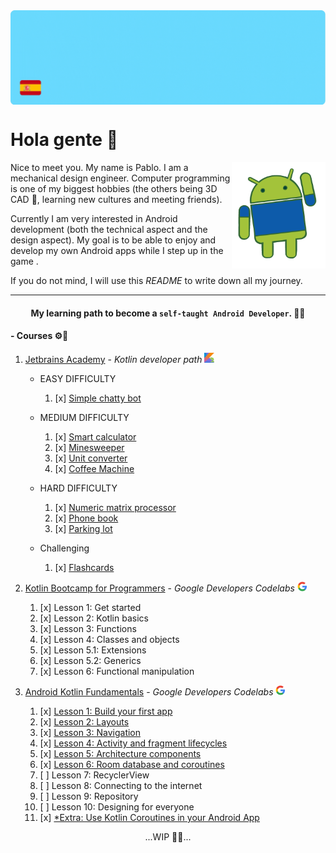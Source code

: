 <img align="center" alt="GIF" src="https://github.com/pablohema/pablohema/blob/main/assets/BannerREADME.gif" />


# Hola gente 👋
<img align="right" width="150" height="170" src="assets/AndroidHello.gif">
Nice to meet you. My name is Pablo. I am a mechanical design engineer. Computer programming is one of my biggest hobbies (the others being 3D CAD 📐, learning new cultures and meeting friends).

Currently I am very interested in Android development (both the technical aspect and the design aspect). My goal is to be able to enjoy and develop my own Android apps while I step up in the game . 

If you do not mind, I will use this *README* to write down all my journey.
 
---

#### <div align="center"> My learning path to become a `self-taught Android Developer`. 👨‍🎓 </div>

#### - Courses ⚙️📲
1. [Jetbrains Academy](https://hyperskill.org/tracks/3) - _Kotlin developer path_ <img src="assets/kotlinEmoji.svg" data-canonical-src="assets/kotlinEmoji.svg" width="16" height="16" />

   * EASY DIFFICULTY
        1. [x] [Simple chatty bot](https://github.com/pablohema/pablohema/tree/main/JetBrainsAcademy/SimpleChattyBot)

   * MEDIUM DIFFICULTY
        1. [x] [Smart calculator](https://github.com/pablohema/pablohema/tree/main/JetBrainsAcademy/SmartCalculator)
        2. [x] [Minesweeper](https://github.com/pablohema/pablohema/tree/main/JetBrainsAcademy/Minesweeper)
        3. [x] [Unit converter](https://github.com/pablohema/pablohema/tree/main/JetBrainsAcademy/UnitConverter)
        4. [x] [Coffee Machine](https://github.com/pablohema/pablohema/tree/main/JetBrainsAcademy/CoffeeMachine) 

   * HARD DIFFICULTY
        1. [x] [Numeric matrix processor](https://github.com/pablohema/pablohema/tree/main/JetBrainsAcademy/NumericMatrixProcessor)
        2. [x] [Phone book](https://github.com/pablohema/pablohema/tree/main/JetBrainsAcademy/PhoneBook)
        3. [x] [Parking lot](https://github.com/pablohema/pablohema/tree/main/JetBrainsAcademy/ParkingLot)

   * Challenging
        1. [x] [Flashcards](https://github.com/pablohema/pablohema/tree/main/JetBrainsAcademy/Flashcards)

2. [Kotlin Bootcamp for Programmers](https://developer.android.com/courses/kotlin-bootcamp/overview) - _Google Developers Codelabs_ <img src="assets/googleLogo.png" data-canonical-src="assets/kotlinEmoji.svg" width="16" height="16" />   
    1. [x] Lesson 1: Get started
    2. [x] Lesson 2: Kotlin basics
    3. [x] Lesson 3: Functions
    4. [x] Lesson 4: Classes and objects
    5. [x] Lesson 5.1: Extensions
    6. [x] Lesson 5.2: Generics
    7. [x] Lesson 6: Functional manipulation
    
3. [Android Kotlin Fundamentals](https://developer.android.com/courses/kotlin-android-fundamentals/overview) - _Google Developers Codelabs_ <img src="assets/googleLogo.png" data-canonical-src="assets/kotlinEmoji.svg" width="16" height="16" />   
    1. [x] [Lesson 1: Build your first app](https://github.com/pablohema/pablohema/tree/main/AndroidKotlinFundamentals/1LessonBuildYourFirstApp)
    2. [x] [Lesson 2: Layouts](https://github.com/pablohema/pablohema/tree/main/AndroidKotlinFundamentals/2LessonLayouts)
    3. [x] [Lesson 3: Navigation](https://github.com/pablohema/pablohema/tree/main/AndroidKotlinFundamentals/3LessonNavigation)
    4. [x] [Lesson 4: Activity and fragment lifecycles](https://github.com/pablohema/pablohema/tree/main/4LessonAFL)
    5. [x] [Lesson 5: Architecture components](https://github.com/pablohema/pablohema/tree/main/5LessonArchitectureComp)
    6. [x] [Lesson 6: Room database and coroutines](https://github.com/pablohema/pablohema/tree/main/6LessonRoomCoroutines)
    7. [ ] Lesson 7: RecyclerView
    8. [ ] Lesson 8: Connecting to the internet
    9. [ ] Lesson 9: Repository
    10. [ ] Lesson 10: Designing for everyone
    11. [x] [*Extra: Use Kotlin Coroutines in your Android App](https://github.com/pablohema/pablohema/tree/main/Extra_UseCoroutinesInApp)  


<div align="center">...WIP 👷🏻...</div>
